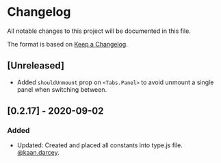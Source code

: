 # Changelog

All notable changes to this project will be documented in this file.

The format is based on [Keep a Changelog](https://keepachangelog.com/en/1.0.0/).

## [Unreleased]

- Added `shouldUnmount` prop on `<Tabs.Panel>` to avoid unmount a single panel when switching between.

## [0.2.17] - 2020-09-02

### Added

- Updated: Created and placed all constants into type.js file. [@kaan.darcey](https://github.com/KDarcey).
